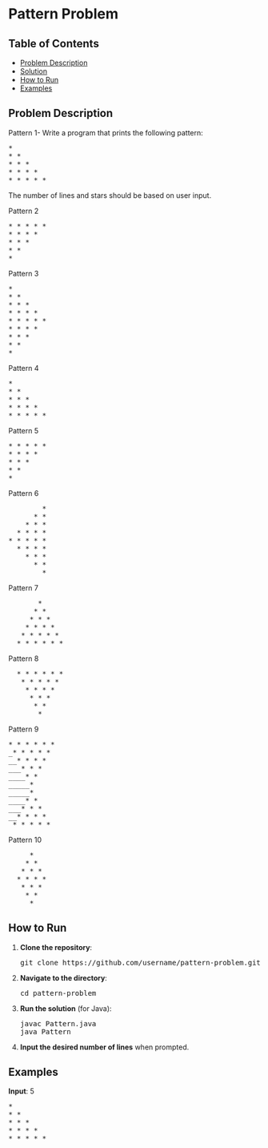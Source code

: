 <h1>Pattern Problem</h1>

<h2>Table of Contents</h2>
<ul>
    <li><a href="#problem-description">Problem Description</a></li>
    <li><a href="#solution">Solution</a></li>
    <li><a href="#how-to-run">How to Run</a></li>
    <li><a href="#examples">Examples</a></li>
</ul>

<h2 id="problem-description">Problem Description</h2>
<p>
    Pattern 1- Write a program that prints the following pattern:
</p>
<pre>
*
* *
* * *
* * * *
* * * * *
</pre>
<p>
    The number of lines and stars should be based on user input.
</p>

<p>
    Pattern 2
</p>
<pre>
* * * * *
* * * *
* * * 
* * 
*
</pre>

<p>
    Pattern 3
</p>
<pre>
*
* *
* * *
* * * *
* * * * *
* * * *
* * * 
* * 
*
</pre>

<p>
    Pattern 4
</p>
<pre>
*
* * 
* * * 
* * * *
* * * * *
</pre>

<p>
    Pattern 5
</p>
<pre>
* * * * *
* * * *
* * *
* * 
*  
</pre>

<p>
    Pattern 6
</p>
<pre>
        *
      * * 
    * * * 
  * * * *
* * * * *
  * * * *
    * * *
      * * 
        *  
</pre>

<p>
    Pattern 7
</p>
<pre>
       * 
      * * 
     * * * 
    * * * * 
   * * * * * 
  * * * * * * 
</pre>
<p>
    Pattern 8
</p>
<pre>
  * * * * * * 
   * * * * * 
    * * * * 
     * * * 
      * * 
       * 
</pre>
<p>
    Pattern 9
</p>
<pre>
* * * * * * 
_* * * * * 
__* * * * 
___* * * 
____* * 
_____* 
_____* 
____* * 
___* * * 
__* * * * 
_* * * * *  
</pre>
<p>
    Pattern 10
</p>
<pre>
     * 
    * * 
   * * * 
  * * * * 
   * * * 
    * * 
     * 
</pre>

 <h2 id="how-to-run">How to Run</h2>
<ol>
    <li><strong>Clone the repository</strong>:
        <pre>git clone https://github.com/username/pattern-problem.git</pre>
    </li>
    <li><strong>Navigate to the directory</strong>:
        <pre>cd pattern-problem</pre>
    </li>
    <li><strong>Run the solution</strong> (for Java):
        <pre>javac Pattern.java
java Pattern</pre>
    </li>
    <li><strong>Input the desired number of lines</strong> when prompted.</li>
</ol>

<h2 id="examples">Examples</h2>
<p><strong>Input</strong>: 5</p>
<pre>
*
* *
* * *
* * * *
* * * * *
</pre>
